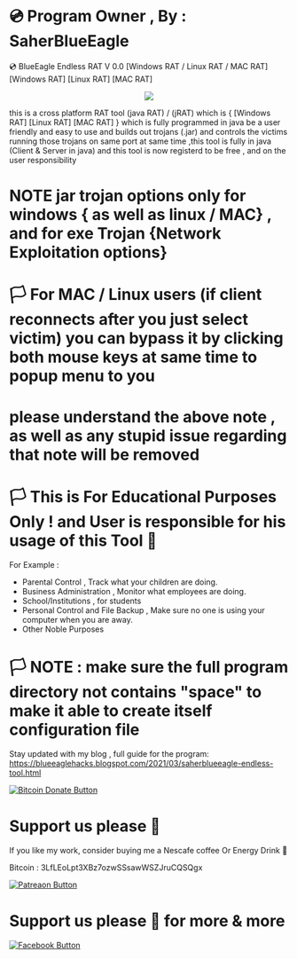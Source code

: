 # 💿 Program Owner , By : SaherBlueEagle
💿 BlueEagle Endless RAT V 0.0 [Windows RAT / Linux RAT / MAC RAT] 
[Windows RAT] [Linux RAT] [MAC RAT] 
<p align="center">
<img src="https://raw.githubusercontent.com/SaherBlueEagle/BlueEagle-Endless-RAT/main/wlas.png" ><br>

</p>

this is a cross platform RAT tool (java RAT) / (jRAT) which is { [Windows RAT] [Linux RAT] [MAC RAT] } which is fully programmed in java be a user friendly and easy to use and builds out trojans (.jar) and controls the victims running those trojans on same port at same time ,this tool is fully in java (Client & Server in java) and this tool is now registerd to be free , and on the user responsibility 

# NOTE jar trojan options only for windows { as well as linux / MAC} , and for exe Trojan {Network Exploitation options}

# 🏳 For MAC / Linux users (if client reconnects after you just select victim) you can bypass it by clicking both mouse keys at same time to popup menu to you


# please understand the above note , as well as any stupid issue regarding that note will be removed
# 🏳 This is For Educational Purposes Only ! and User is responsible for his usage of this Tool  🔞

For Example : 
- Parental Control , Track what your children are doing.
- Business Administration , Monitor what employees are doing.
- School/Institutions , for students
- Personal Control and File Backup , Make sure no one is using your computer when you are away.
- Other Noble Purposes
# 🏳 NOTE : make sure the full program directory not contains "space" to make it able to create itself configuration file
Stay updated with my blog , full guide for the program: 
https://blueeaglehacks.blogspot.com/2021/03/saherblueeagle-endless-tool.html

[![Bitcoin Donate Button](https://raw.githubusercontent.com/SaherBlueEagle/XPR-2020-Free/master/Bitcoin-Donate-button.png)](https://www.facebook.com/NsBleeD/posts/)
# Support us please 🥰  
If you like my work, consider buying me a Nescafe coffee Or Energy Drink 🥰 

Bitcoin : 3LfLEoLpt3XBz7ozwSSsawWSZJruCQSQgx

[![Patreaon Button](https://raw.githubusercontent.com/SaherBlueEagle/XPR-2020-Free/master/patreon_button2.png)](https://www.patreon.com/BlueEagle)
# Support us please 🥰 for more & more  

[![Facebook Button](https://raw.githubusercontent.com/SaherBlueEagle/XPR-2020-Free/master/facebook_button.png)](https://www.facebook.com/NsBleeD/posts/)
